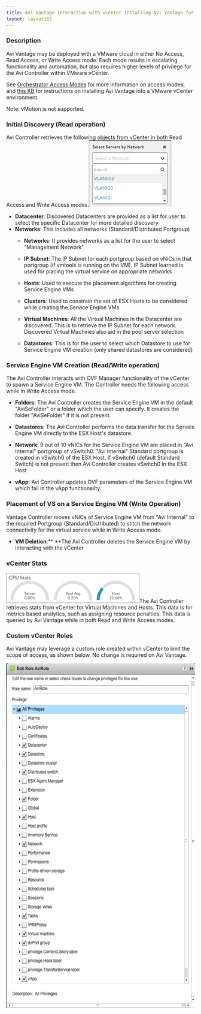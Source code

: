 ```yaml
---
title: Avi Vantage Interaction with vCenter Installing Avi Vantage for VMware vCenter
layout: layout163
---
```

### Description

Avi Vantage may be deployed with a VMware cloud in either No Access, Read Access, or Write Access mode. Each mode results in escalating functionality and automation, but also requires higher levels of privilege for the Avi Controller within VMware vCenter.

See <a href="{% vpath %}/orchestrator-access-modes/">Orchestrator Access Modes</a> for more information on access modes, and <a href="{% vpath %}/installing-avi-vantage-for-vmware-vcenter-16-2-1/">this KB</a> for instructions on installing Avi Vantage into a VMware vCenter environment.

Note: vMotion is not supported.

### Initial Discovery (Read operation)

Avi Controller retrieves the following objects from vCenter in both Read Access and Write Access modes.<a href="img/SelectbyNetwork2.png"><img class="size-full wp-image-6518 alignright" src="img/SelectbyNetwork2.png" alt="SelectbyNetwork2" width="220" height="177"></a>

* **Datacenter**: Discovered Datacenters are provided as a list for user to select the specific Datacenter for more detailed discovery
* **Networks**: This includes all networks (Standard/Distributed Portgroup)  
    * **Networks**: It provides networks as a list for the user to select "Management Network"
    * **IP Subnet**: The IP Subnet for each portgroup based on vNiCs in that portgroup (if vmtools is running on the VM). IP Subnet learned is used for placing the virtual service on appropriate networks

    * **Hosts**: Used to execute the placement algorithms for creating Service Engine VMs
    * **Clusters**: Used to constrain the set of ESX Hosts to be considered while creating the Service Engine VMs
    * **Virtual Machines**: All the Virtual Machines in the Datacenter are discovered. This is to retrieve the IP Subnet for each network. Discovered Virtual Machines also aid in the pool server selection

    * **Datastores**: This is for the user to select which Datastore to use for Service Engine VM creation (only shared datastores are considered) 

### Service Engine VM Creation (Read/Write operation)

The Avi Controller interacts with OVF Manager functionality of the vCenter to spawn a Service Engine VM. The Controller needs the following access while in Write Access mode.

* **Folders**: The Avi Controller creates the Service Engine VM in the default "AviSeFolder" or a folder which the user can specify. It creates the folder "AviSeFolder" if it is not present.

* **Datastores**: The Avi Controller performs the data transfer for the Service Engine VM directly to the ESX Host's datastore.
* **Network**: 9 out of 10 vNICs for the Service Engine VM are placed in "Avi Internal" portgroup of vSwitch0. "Avi Internal" Standard portgroup is created in vSwitch0 of the ESX Host. If vSwitch0 (default Standard Switch) is not present then Avi Controller creates vSwitch0 in the ESX Host

* **vApp**: Avi Controller updates OVF parameters of the Service Engine VM which fall in the vApp functionality. 

### Placement of VS on a Service Engine VM (Write Operation)

Vantage Controller moves vNICs of Service Engine VM from "Avi Internal" to the required Portgroup (Standard/Distributed) to stitch the network connectivity for the virtual service while in Write Access mode.

* **VM Deletion**:** **The Avi Controller deletes the Service Engine VM by interacting with the vCenter 

### vCenter Stats

<a href="img/ServerMetrics.png"><img class="size-full wp-image-6522 alignright" src="img/ServerMetrics.png" alt="ServerMetrics" width="356" height="80"></a>The Avi Controller retrieves stats from vCenter for Virtual Machines and Hosts. This data is for metrics based analytics, such as assigning resource penalties. This data is queried by Avi Vantage while in both Read and Write Access modes.

### Custom vCenter Roles

Avi Vantage may leverage a custom role created within vCenter to limit the scope of access, as shown below. No change is required on Avi Vantage.

<a href="img/vCenterAviRole.jpg"><img class="alignnone size-full wp-image-6525" src="img/vCenterAviRole.jpg" alt="vCenterAviRole" width="586" height="920"></a>
